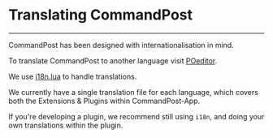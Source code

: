 # Translating CommandPost
---

CommandPost has been designed with internationalisation in mind.

To translate CommandPost to another language visit [POeditor](https://poeditor.com/join/project/QWvOQlF1Sy).

We use [i18n.lua](https://github.com/kikito/i18n.lua) to handle translations.

We currently have a single translation file for each language, which covers both the Extensions & Plugins within CommandPost-App.

If you're developing a plugin, we recommend still using `i18n`, and doing your own translations within the plugin.